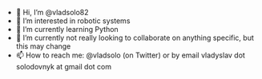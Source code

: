 - 👋 Hi, I’m @vladsolo82
- 👀 I’m interested in robotic systems
- 🌱 I’m currently learning Python
- 💞️ I’m currently not really looking to collaborate on anything specific, but this may change
- 📫 How to reach me: @vladsolo (on Twitter) or by email vladyslav dot solodovnyk at gmail dot com

<!---
vladsolo82/vladsolo82 is a ✨ special ✨ repository because its `README.md` (this file) appears on your GitHub profile.
You can click the Preview link to take a look at your changes.
--->
